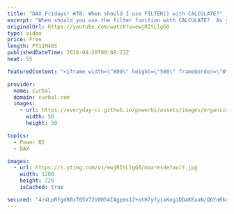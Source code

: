 ```yaml
---
title: "DAX Fridays! #78: When should I use FILTER() with CALCULATE?"
excerpt: "When should you use the filter function with CALCULATE?  As you probably have noticed, sometimes people use a column in the filter part of CALCULATE and sometimes they use the FILTER function.  The question is, when should you use what?  In this video I will try to clarify that question.  Dont miss part"
originalUrl: https://youtube.com/watch?v=ewjRItLlgG8
type: video
price: Free
length: PT11M48S
publishedDateTime: 2018-04-20T08:08:23Z
heat: 55

featuredContent: "<iframe width=\"800\" height=\"500\" frameborder=\"0\" src=\"https://www.youtube.com/embed/ewjRItLlgG8\" allow=\"accelerometer; autoplay; encrypted-media; gyroscope; picture-in-picture\" allowfullscreen></iframe>"

provider:
  name: Curbal
  domain: curbal.com
  images:
    - url: https://everyday-cc.github.io/powerbi/assets/images/organizations/curbal.com-50x50.jpg
      width: 50
      height: 50

topics:
  - Power BI
  - DAX

images:
  - url: https://i.ytimg.com/vi/ewjRItLlgG8/maxresdefault.jpg
    width: 1280
    height: 720
    isCached: true

secured: "4/4LpRfgdB0zT05V72VO054IAgpms1Z+otH7yfyixKogiDDaKEaaN/Q6YnBkAwMafLW9J1rRz58qCHHM2EjawDEZLnlpwKOX/1iWy4vWU6WeNKV2QELpME2cyUXWO7h7jdp68vjDFCRSjg1hon4zVRJ2EXqdRIb0fwnFfvErzMRAGOjmThschhau6ccv2UupTCs+WSfB0oivPCz9Xr/JPgW35iZ2WnmLn+VuftaP5BadfSsTbbooI9TI+etlT6warcJiHAZmDdVH7lPZq1YQWY4f3wAFpIpepUb5HCOxe9EYIvEekVjuH9QYX2CZrshBDJG8EWjoR+WmK2IOhaDmS/Ws8a8Q7/2WxhEtgSGfIAXl6vC4ZsIw3DMWQUm1ZoMJTLONsuQkSdsD7gcOp7mj8hh52kOzQsajnoPh3ov0HfIFEjkcY9J7J+/YSdcM0IMn;ahFsOTD1ZZTNRKHkwQunOQ=="
---
```


